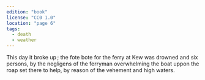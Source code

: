 ```yaml
---
edition: "book"
license: "CC0 1.0"
location: "page 6"
tags:
  - death
  - weather
---
```

This day it broke up ; the fote
bote for the ferry at Kew was drowned and six persons, by the
negligens of the ferryman overwhelming the boat uppon the roap
set there to help, by reason of the vehement and high waters.
